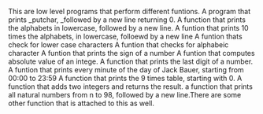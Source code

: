 This are low level programs that perform different funtions.
A program that prints _putchar, _followed by a new line returning 0.
A function that prints the alphabets in lowercase, followed by a new line.
A funtion that prints 10 times the alphabets, in lowercase, folloewd by a new line
A funtion thats check for lower case characters
A funtion that checks for alphabeic character
A funtion that prints the sign of a number
A funtion that computes absolute value of an intege.
A function that prints the last digit of a number.
A funtion that prints every minute of the day of Jack Bauer, starting from 00:00 to 23:59
A function that prints the 9 times table, starting with 0.
A function that adds two integers and returns the result.
a function that prints all natural numbers from n to 98, followed by a new line.There are some other function that is attached to this as well.
